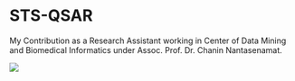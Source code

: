 # STS-QSAR
My Contribution as a Research Assistant working in Center of Data Mining and Biomedical Informatics under Assoc. Prof. Dr. Chanin Nantasenamat. 

<img src="https://mt.mahidol.ac.th/wp-content/uploads/2019/10/OriginalLOGO.png">

